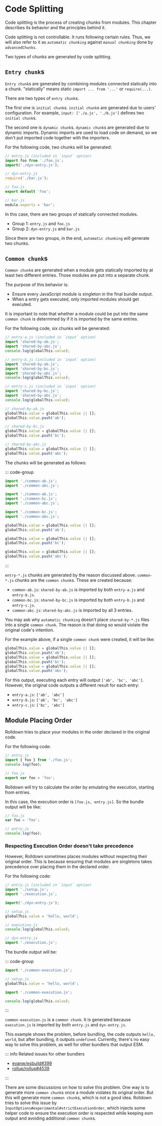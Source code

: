 # Code Splitting

Code splitting is the process of creating chunks from modules. This chapter describes its behavior and the principles behind it.

Code splitting is not controllable. It runs following certain rules. Thus, we will also refer to it as _`automatic chunking`_ against _`manual chunking`_ done by `advancedChunks`.

Two types of chunks are generated by code splitting.

## `Entry chunk`s

`Entry chunk`s are generated by combining modules connected statically into a chunk. "statically" means static `import ... from '...'` or `require(...)`.

There are two types of `entry chunk`s.

The first one is `initial chunk`s. `initial chunk`s are generated due to users' configuration. For example, `input: ['./a.js', './b.js']` defines two `initial chunk`s.

The second one is `dynamic chunk`s. `dynamic chunk`s are generated due to dynamic imports. Dynamic imports are used to load code on demand, so we don't put imported code together with the importers.

For the following code, two chunks will be generated:

```js
// entry.js (included in `input` option)
import foo from './foo.js';
import('./dyn-entry.js');

// dyn-entry.js
require('./bar.js');

// foo.js
export default 'foo';

// bar.js
module.exports = 'bar';
```

In this case, there are two groups of statically connected modules.

- Group 1: `entry.js` and `foo.js`
- Group 2: `dyn-entry.js` and `bar.js`

Since there are two groups, in the end, `automatic chunking` will generate two chunks.

## `Common chunk`s

`Common chunk`s are generated when a module gets statically imported by at least two different entries. Those modules are put into a separate chunk.

The purpose of this behavior is:

- Ensure every JavaScript module is singleton in the final bundle output.
- When a entry gets executed, only imported modules should get executed.

It is important to note that whether a module could be put into the same `common chunk` is determined by if it is imported by the same entries.

For the following code, six chunks will be generated:

```js
// entry-a.js (included in `input` option)
import 'shared-by-ab.js';
import 'shared-by-abc.js';
console.log(globalThis.value);

// entry-b.js (included in `input` option)
import 'shared-by-ab.js';
import 'shared-by-bc.js';
import 'shared-by-abc.js';
console.log(globalThis.value);

// entry-c.js (included in `input` option)
import 'shared-by-bc.js';
import 'shared-by-abc.js';
console.log(globalThis.value);

// shared-by-ab.js
globalThis.value = globalThis.value || [];
globalThis.value.push('ab');

// shared-by-bc.js
globalThis.value = globalThis.value || [];
globalThis.value.push('bc');

// shared-by-abc.js
globalThis.value = globalThis.value || [];
globalThis.value.push('abc');
```

The chunks will be generated as follows:

::: code-group

```js [entry-a.js]
import './common-ab.js';
import './common-abc.js';
```

```js [entry-b.js]
import './common-ab.js';
import './common-bc.js';
import './common-abc.js';
```

```js [entry-c.js]
import './common-bc.js';
import './common-abc.js';
```

```js [common-ab.js]
globalThis.value = globalThis.value || [];
globalThis.value.push('ab');
```

```js [common-bc.js]
globalThis.value = globalThis.value || [];
globalThis.value.push('bc');
```

```js [common-abc.js]
globalThis.value = globalThis.value || [];
globalThis.value.push('abc');
```

:::

`entry-*.js` chunks are generated by the reason discussed above. `common-*.js` chunks are the `common chunk`s. These are created because:

- `common-ab.js`: `shared-by-ab.js` is imported by both `entry-a.js` and `entry-b.js`.
- `common-bc.js`: `shared-by-bc.js` is imported by both `entry-b.js` and `entry-c.js`.
- `common-abc.js`: `shared-by-abc.js` is imported by all 3 entries.

You may ask why `automatic chunking` doesn't place `shared-by-*.js` files into a single `common chunk`. The reason is that doing so would violate the original code's intention.

For the example above, if a single `common chunk` were created, it will be like:

```js [common-all.js]
globalThis.value = globalThis.value || [];
globalThis.value.push('ab');
globalThis.value = globalThis.value || [];
globalThis.value.push('bc');
globalThis.value = globalThis.value || [];
globalThis.value.push('abc');
```

For this output, executing each entry will output `['ab', 'bc', 'abc']`. However, the original code outputs a different result for each entry:

- `entry-a.js`: `['ab', 'abc']`
- `entry-b.js`: `['ab', 'bc', 'abc']`
- `entry-c.js`: `['bc', 'abc']`

## Module Placing Order

Rolldown tries to place your modules in the order declared in the original code.

For the following code:

```js
// entry.js
import { foo } from './foo.js';
console.log(foo);

// foo.js
export var foo = 'foo';
```

Rolldown will try to calculate the order by emulating the execution, starting from entries.

In this case, the execution order is `[foo.js, entry.js]`. So the bundle output will be like:

```js [output.js]
// foo.js
var foo = 'foo';

// entry.js
console.log(foo);
```

### Respecting Execution Order doesn't take precedence

However, Rolldown sometimes places modules without respecting their original order. This is because ensuring that modules are singletons takes precedence over placing them in the declared order.

For the following code:

```js
// entry.js (included in `input` option)
import './setup.js';
import './execution.js';

import('./dyn-entry.js');

// setup.js
globalThis.value = 'hello, world';

// execution.js
console.log(globalThis.value);

// dyn-entry.js
import './execution.js';
```

The bundle output will be:

::: code-group

```js [entry.js]
import './common-execution.js';

// setup.js
globalThis.value = 'hello, world';
```

```js [dyn-entry.js]
import './common-execution.js';
```

```js [common-execution.js]
console.log(globalThis.value);
```

:::

`common-execution.js` is a `common chunk`. It is generated because `execution.js` is imported by both `entry.js` and `dyn-entry.js`.

This example shows the problem, before bundling, the code outputs `hello, world`, but after bundling, it outputs `undefined`. Currently, there's no easy way to solve this problem, as well for other bundlers that output ESM.

::: info Related issues for other bundlers

- [evanw/esbuild#399](https://github.com/evanw/esbuild/issues/399)
- [rollup/rollup#4539](https://github.com/rollup/rollup/issues/4539)

:::

There are some discussions on how to solve this problem. One way is to generate more `common chunk`s once a module violates its original order. But this will generate more `common chunk`s, which is not a good idea. Rolldown tries to solve this issue by `InputOptions#experimental#strictExecutionOrder`, which injects some helper code to ensure the execution order is respected while keeping esm output and avoiding additional `common chunk`s.
